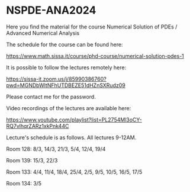 # NSPDE-ANA2024
Here you find the material for the course Numerical Solution of PDEs / Advanced Numerical Analysis

The schedule for the course can be found here:

https://www.math.sissa.it/course/phd-course/numerical-solution-pdes-1

It is possible to follow the lectures remotely here:

https://sissa-it.zoom.us/j/85990386760?pwd=MGNDbWltNFhUTDBEZE51dHZnSXRudz09

Please contact me for the password.

Video recordings of the lectures are available here:

https://www.youtube.com/playlist?list=PL2754Ml3oCY-RQ7vlhqrZARz1xkPnk44C

Lecture's schedule is as follows. All lectures 9-12AM.

Room 128: 8/3, 14/3,  21/3,  5/4, 12/4, 19/4

Room 139: 15/3, 22/3 

Room 133: 4/4, 11/4, 18/4, 25/4, 2/5, 9/5, 10/5, 16/5, 17/5

Room 134: 3/5
